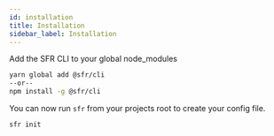 ```yaml
---
id: installation
title: Installation
sidebar_label: Installation
---
```


Add the SFR CLI to your global node_modules

```bash
yarn global add @sfr/cli 
--or-- 
npm install -g @sfr/cli 
```


You can now run `sfr` from your projects root to create your config file.

```bash
sfr init
```
